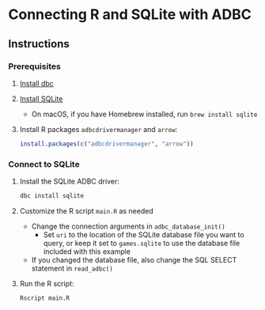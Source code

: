 # Connecting R and SQLite with ADBC

## Instructions

### Prerequisites

1. [Install dbc](https://docs.columnar.tech/dbc/getting_started/installation/)

1. [Install SQLite](https://www.sqlite.org/download.html)
   - On macOS, if you have Homebrew installed, run `brew install sqlite`

1. Install R packages `adbcdrivermanager` and `arrow`:

   ```r
   install.packages(c("adbcdrivermanager", "arrow"))
   ```

### Connect to SQLite

1. Install the SQLite ADBC driver:

   ```sh
   dbc install sqlite
   ```

1. Customize the R script `main.R` as needed
   - Change the connection arguments in `adbc_database_init()`
     - Set `uri` to the location of the SQLite database file you want to query, or keep it set to `games.sqlite` to use the database file included with this example
   - If you changed the database file, also change the SQL SELECT statement in `read_adbc()`

1. Run the R script:

   ```sh
   Rscript main.R
   ```
